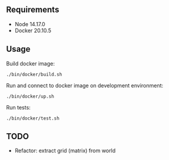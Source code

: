 ## Requirements

* Node 14.17.0
* Docker 20.10.5

## Usage

Build docker image:
```
./bin/docker/build.sh
```

Run and connect to docker image on development environment:
```
./bin/docker/up.sh
```

Run tests:
```
./bin/docker/test.sh
```

## TODO

 * Refactor: extract grid (matrix) from world
